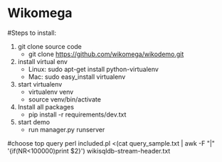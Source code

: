 Wikomega
======
#Steps to install:
1. git clone source code
   * git clone https://github.com/wikomega/wikodemo.git
2. install virtual env
   * Linux: sudo apt-get install python-virtualenv
   * Mac: sudo easy_install virtualenv
3. start virtualenv
   * virtualenv venv
   * source venv/bin/activate
4. Install all packages
   * pip install -r requirements/dev.txt
5. start demo
   * run manager.py runserver


#choose top query
perl included.pl <(cat query_sample.txt | awk -F "\|" '{if(NR<100000)print $2}') wikisqldb-stream-header.txt 

